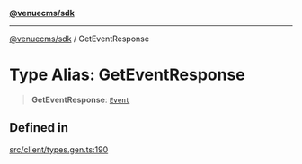 [**@venuecms/sdk**](../README.md)

***

[@venuecms/sdk](../README.md) / GetEventResponse

# Type Alias: GetEventResponse

> **GetEventResponse**: [`Event`](Event.md)

## Defined in

[src/client/types.gen.ts:190](https://github.com/venuecms/sdk/blob/5b4cd028834bd354af42c2350c53afae614ed54f/src/client/types.gen.ts#L190)
